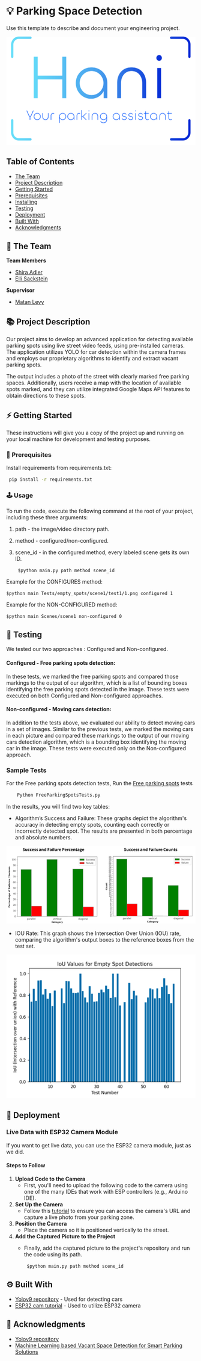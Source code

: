# 💡 Parking Space Detection
Use this template to describe and document your engineering project.

<!-- cool project cover image -->
![Project Cover Image](bin/logo.png)

<!-- table of content -->
## Table of Contents
- [The Team](#the-team)
- [Project Description](#project-description)
- [Getting Started](#getting-started)
- [Prerequisites](#prerequisites)
- [Installing](#installing)
- [Testing](#testing)
- [Deployment](#deployment)
- [Built With](#built-with)
- [Acknowledgments](#acknowledgments)

## 👥 The Team 
**Team Members**
- [Shira Adler](shira.adler@mail.huji.ac.il)
- [Elli Sackstein](elli.sackstein@mail.huji.ac.il)

**Supervisor**
- [Matan Levy](levy@cs.huji.ac.il)


## 📚 Project Description
Our project aims to develop an advanced application for detecting available
parking spots using live street video feeds, using pre-installed cameras.
 The application utilizes YOLO for car detection within the camera frames and
employs our proprietary algorithms to identify and extract vacant parking spots.

The output includes a photo of the street with clearly marked free parking 
spaces. Additionally, users receive a map with the location of available spots
marked, and they can utilize integrated Google Maps API features to obtain 
directions to these spots.

## ⚡ Getting Started

These instructions will give you a copy of the project up and running on
your local machine for development and testing purposes. 

### 🧱 Prerequisites

Install requirements from requirements.txt:

   ```bash
    pip install -r requirements.txt
   ```

### 🕹️ Usage
To run the code, execute the following command at the root of your project, including these three arguments:

1. path - the image/video directory path.
2. method - configured/non-configured.
3. scene_id - in the configured method, every labeled scene gets its own ID.
   
        $python main.py path method scene_id

Example for the CONFIGURES method:

    $python main Tests/empty_spots/scene1/test1/1.png configured 1

Example for the NON-CONFIGURED method: 
    
    $python main Scenes/scene1 non-configured 0
  

## 🧪 Testing
We tested our two approaches : Configured and Non-configured.

#### **Configured - Free parking spots detection:** 
In these tests, we marked the free parking spots and compared those markings 
to the output of our algorithm, which is a list of bounding boxes identifying
the free parking spots detected in the image. These tests were executed on both
Configured and Non-configured approaches.

#### **Non-configured - Moving cars detection:**
In addition to the tests above, we evaluated our ability to detect moving cars
in a set of images. 
Similar to the previous tests, we marked the moving cars in each picture 
and compared these markings to the output of our moving cars detection
algorithm, which is a bounding box identifying the moving car in the image.
These tests were executed only on the Non-configured approach.

### Sample Tests
For the Free parking spots detection tests, Run the [Free parking spots](Tests/FreeParkingSpotsTestsCon.py) tests

```bash
    Python FreeParkingSpotsTests.py
```

In the results, you will find two key tables:

- Algorithm’s Success and Failure: These graphs depict the algorithm's accuracy in detecting empty spots, counting each correctly or incorrectly detected spot. The results are presented in both percentage and absolute numbers.

![resultsInPrecentage](bin/results1.png)
- IOU Rate: This graph shows the Intersection Over Union (IOU) rate, comparing the algorithm's output boxes to the reference boxes from the test set.

![resultsInPrecentage](bin/resultsIOU.png)


## 🚀 Deployment

### Live Data with ESP32 Camera Module
If you want to get live data, you can use the ESP32 camera module, just as we did.

#### Steps to Follow
1. **Upload Code to the Camera**
   - First, you'll need to upload the following code to the camera using one of the many IDEs that work with ESP controllers (e.g., Arduino IDE). 
3. **Set Up the Camera**
   - Follow this [tutorial](https://www.youtube.com/watch?v=RCtVxZnjPmY) to ensure you can access the camera's URL and capture a live photo from your parking zone.
3. **Position the Camera**
   - Place the camera so it is positioned vertically to the street.
5. **Add the Captured Picture to the Project**
   - Finally, add the captured picture to the project's repository and run the code using its path.

          $python main.py path method scene_id

## ⚙️ Built With
  - [Yolov9 repository](https://github.com/WongKinYiu/yolov9/tree/main?tab=readme-ov-file#evaluation) - Used for detecting cars
  - [ESP32 cam tutorial](https://www.youtube.com/watch?v=RCtVxZnjPmY) - Used to utilize ESP32 camera


## 🙏 Acknowledgments
  - [Yolov9 repository](https://github.com/WongKinYiu/yolov9/tree/main?tab=readme-ov-file#evaluation)
  - [Machine Learning based Vacant Space Detection for Smart Parking Solutions](https://ieeexplore.ieee.org/document/10165557)
